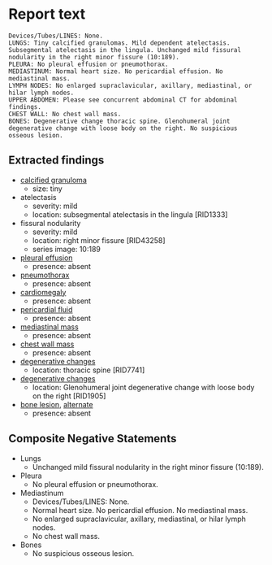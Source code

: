 # Report text

```text
Devices/Tubes/LINES: None.
LUNGS: Tiny calcified granulomas. Mild dependent atelectasis. Subsegmental atelectasis in the lingula. Unchanged mild fissural nodularity in the right minor fissure (10:189).
PLEURA: No pleural effusion or pneumothorax.
MEDIASTINUM: Normal heart size. No pericardial effusion. No mediastinal mass.
LYMPH NODES: No enlarged supraclavicular, axillary, mediastinal, or hilar lymph nodes.
UPPER ABDOMEN: Please see concurrent abdominal CT for abdominal findings.
CHEST WALL: No chest wall mass.
BONES: Degenerative change thoracic spine. Glenohumeral joint degenerative change with loose body on the right. No suspicious osseous lesion.
```

## Extracted findings

- [calcified granuloma](../../definitions/nuance/calcified_pulmonary_granuloma.json)
  - size: tiny
- atelectasis
  - severity: mild
  - location: subsegmental atelectasis in the lingula \[RID1333\]
- fissural nodularity
  - severity: mild
  - location: right minor fissure \[RID43258\]
  - series image: 10:189
- [pleural effusion](../../definitions/hood/pleural-effusion.json)
  - presence: absent
- [pneumothorax](../../definitions/hood/pneumothorax.md)
  - presence: absent
- [cardiomegaly](../../definitions/upmedic/Cardiomegaly.cde.md)
  - presence: absent
- [pericardial fluid](../../definitions/hood/pericardial-effusion.md)
  - presence: absent
- [mediastinal mass](../../definitions/hood/mediastinal-mass.json)
  - presence: absent
- [chest wall mass](../../definitions/nuance/chest_wall_mass.json)
  - presence: absent
- [degenerative changes](../../definitions/nuance/thoracic_spine_degenerative_changes.json)
  - location: thoracic spine \[RID7741\]
- [degenerative changes](../../definitions/nuance/thoracic_spine_degenerative_changes.json)
  - location: Glenohumeral joint degenerative change with loose body on the right \[RID1905\]
- [bone lesion](../../definitions/hood/lytic-lesion.md), [alternate](../../definitions/hood/sclerotic-lesion.md)
  - presence: absent

## Composite Negative Statements

- Lungs
  - Unchanged mild fissural nodularity in the right minor fissure (10:189).
- Pleura
  - No pleural effusion or pneumothorax.
- Mediastinum
  - Devices/Tubes/LINES: None.
  - Normal heart size. No pericardial effusion. No mediastinal mass.
  - No enlarged supraclavicular, axillary, mediastinal, or hilar lymph nodes.
  - No chest wall mass.
- Bones
  - No suspicious osseous lesion.
  